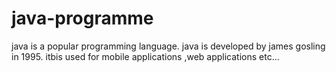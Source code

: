 # java-programme


java is a popular programming language.
java is developed by james gosling in 1995.
itbis used for mobile applications ,web applications etc...
